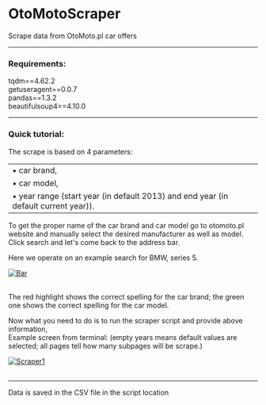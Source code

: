 # OtoMotoScraper
Scrape data from OtoMoto.pl car offers
<hr align="left">
<h3>Requirements:</h3>
<p >
  tqdm==4.62.2</br>
  getuseragent==0.0.7</br>
  pandas==1.3.2</br>
  beautifulsoup4==4.10.0</br>
</p>
<hr align="left">
<h3>Quick tutorial:</h3>

The scrape is based on 4 parameters:
<table>
    <tr>
        <td>
            • car brand,
        </td>
    </tr>
    <tr>
        <td>
            • car model,
        </td>
    </tr>
    <tr>
        <td>
            • year range (start year (in default 2013) and end year (in default current year)).
        </td>
    </tr>
</table>
<p>To get the proper name of the car brand and car model go to otomoto.pl website and manually select the desired manufacturer as well as model.
Click search and let's come back to the address bar.</p>
<p>Here we operate on an example search for BMW, series 5.</p>
<a href="https://imgbb.com/"><img src="https://i.ibb.co/NWgBT7f/Bar.png" alt="Bar" border="0"></a>
</br>
</br>
<p>The red highlight shows the correct spelling for the car brand; the green one shows the correct spelling for the car model.</p>
<p>Now what you need to do is to run the scraper script and provide above information,</br>
Example screen from terminal: (empty years means default values are selected; all pages tell how many subpages will be scrape.)</br></p>
<a href="https://imgbb.com/"><img src="https://i.ibb.co/rmzkfJ9/Scraper1.png" alt="Scraper1" border="0"></a>
</br>
</br>
<hr align="left">
<p>Data is saved in the CSV file in the script location</p>
